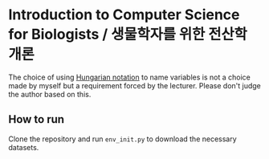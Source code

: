 # Introduction to Computer Science for Biologists / 생물학자를 위한 전산학 개론

The choice of using [Hungarian notation](https://en.wikipedia.org/wiki/Hungarian_notation) to name variables is not a choice made by myself but a requirement forced by the lecturer. Please don't judge the author based on this.

## How to run

Clone the repository and run `env_init.py` to download the necessary datasets.
